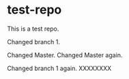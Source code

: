 # test-repo
This is a test repo.

Changed branch 1.

Changed Master. Changed Master again.

Changed branch 1 again. XXXXXXXX
